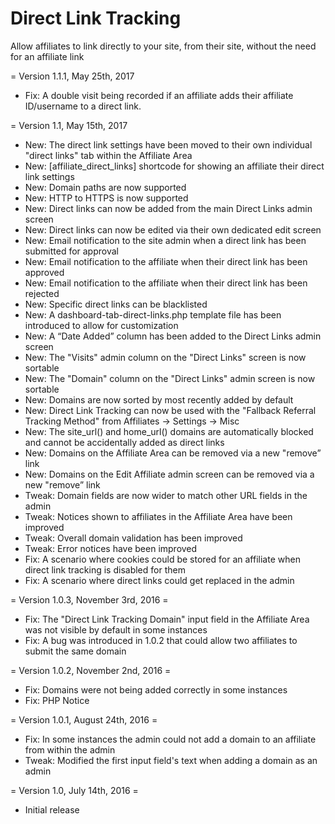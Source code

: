 Direct Link Tracking
====================

Allow affiliates to link directly to your site, from their site, without the need for an affiliate link

= Version 1.1.1, May 25th, 2017
* Fix: A double visit being recorded if an affiliate adds their affiliate ID/username to a direct link.

= Version 1.1, May 15th, 2017

* New: The direct link settings have been moved to their own individual "direct links" tab within the Affiliate Area
* New: [affiliate_direct_links] shortcode for showing an affiliate their direct link settings
* New: Domain paths are now supported
* New: HTTP to HTTPS is now supported
* New: Direct links can now be added from the main Direct Links admin screen
* New: Direct links can now be edited via their own dedicated edit screen
* New: Email notification to the site admin when a direct link has been submitted for approval
* New: Email notification to the affiliate when their direct link has been approved
* New: Email notification to the affiliate when their direct link has been rejected
* New: Specific direct links can be blacklisted
* New: A dashboard-tab-direct-links.php template file has been introduced to allow for customization
* New: A “Date Added” column has been added to the Direct Links admin screen
* New: The "Visits" admin column on the "Direct Links" screen is now sortable
* New: The "Domain" column on the "Direct Links" admin screen is now sortable
* New: Domains are now sorted by most recently added by default
* New: Direct Link Tracking can now be used with the "Fallback Referral Tracking Method" from Affiliates -> Settings -> Misc
* New: The site_url() and home_url() domains are automatically blocked and cannot be accidentally added as direct links
* New: Domains on the Affiliate Area can be removed via a new "remove” link
* New: Domains on the Edit Affiliate admin screen can be removed via a new "remove” link
* Tweak: Domain fields are now wider to match other URL fields in the admin
* Tweak: Notices shown to affiliates in the Affiliate Area have been improved
* Tweak: Overall domain validation has been improved
* Tweak: Error notices have been improved
* Fix: A scenario where cookies could be stored for an affiliate when direct link tracking is disabled for them
* Fix: A scenario where direct links could get replaced in the admin

= Version 1.0.3, November 3rd, 2016 =
* Fix: The "Direct Link Tracking Domain" input field in the Affiliate Area was not visible by default in some instances
* Fix: A bug was introduced in 1.0.2 that could allow two affiliates to submit the same domain

= Version 1.0.2, November 2nd, 2016 =
* Fix: Domains were not being added correctly in some instances
* Fix: PHP Notice

= Version 1.0.1, August 24th, 2016 =
* Fix: In some instances the admin could not add a domain to an affiliate from within the admin
* Tweak: Modified the first input field's text when adding a domain as an admin

= Version 1.0, July 14th, 2016 =
* Initial release
